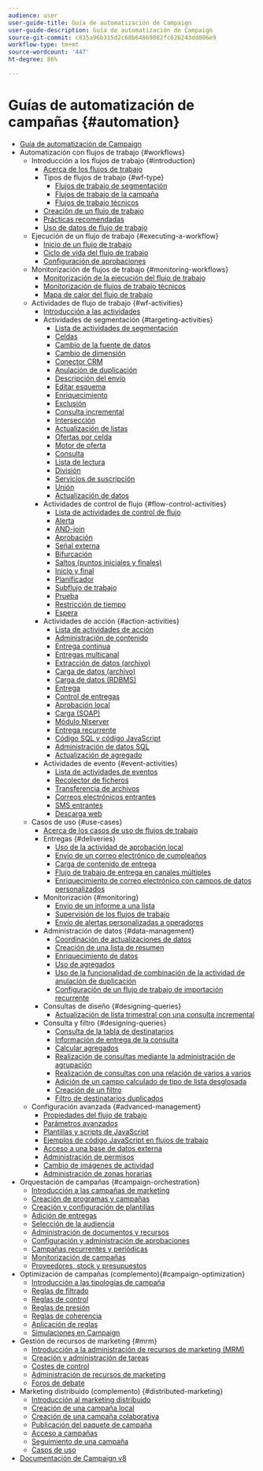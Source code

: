 ```yaml
---
audience: user
user-guide-title: Guía de automatización de Campaign
user-guide-description: Guía de automatización de Campaign
source-git-commit: c835a96b315d2c68b64869082fc626243dd006e9
workflow-type: tm+mt
source-wordcount: '447'
ht-degree: 86%

---
```



# Guías de automatización de campañas {#automation}

+ [Guía de automatización de Campaign](home.md)
+ Automatización con flujos de trabajo {#workflows}
   + Introducción a los flujos de trabajo {#introduction}
      + [Acerca de los flujos de trabajo](workflow/about-workflows.md)
      + Tipos de flujos de trabajo {#wf-type}
         + [Flujos de trabajo de segmentación](workflow/targeting-workflows.md)
         + [Flujos de trabajo de la campaña](workflow/campaign-workflows.md)
         + [Flujos de trabajo técnicos](workflow/technical-workflows.md)
      + [Creación de un flujo de trabajo](workflow/build-a-workflow.md)
      + [Prácticas recomendadas](workflow/workflow-best-practices.md)
      + [Uso de datos de flujo de trabajo](workflow/use-workflow-data.md)
   + Ejecución de un flujo de trabajo {#executing-a-workflow}
      + [Inicio de un flujo de trabajo](workflow/start-a-workflow.md)
      + [Ciclo de vida del flujo de trabajo](workflow/workflow-life-cycle.md)
      + [Configuración de aprobaciones](workflow/define-approvals.md)
   + Monitorización de flujos de trabajo {#monitoring-workflows}
      + [Monitorización de la ejecución del flujo de trabajo](workflow/monitor-workflow-execution.md)
      + [Monitorización de flujos de trabajo técnicos](workflow/monitor-technical-workflows.md)
      + [Mapa de calor del flujo de trabajo](workflow/heatmap.md)
   + Actividades de flujo de trabajo {#wf-activities}
      + [Introducción a las actividades](workflow/activities.md)
      + Actividades de segmentación {#targeting-activities}
         + [Lista de actividades de segmentación](workflow/targeting-activities.md)
         + [Celdas](workflow/cells.md)
         + [Cambio de la fuente de datos](workflow/change-data-source.md)
         + [Cambio de dimensión](workflow/change-dimension.md)
         + [Conector CRM](workflow/crm-connector.md)
         + [Anulación de duplicación](workflow/deduplication.md)
         + [Descripción del envío](workflow/delivery-outline.md)
         + [Editar esquema](workflow/edit-schema.md)
         + [Enriquecimiento](workflow/enrichment.md)
         + [Exclusión](workflow/exclusion.md)
         + [Consulta incremental](workflow/incremental-query.md)
         + [Intersección](workflow/intersection.md)
         + [Actualización de listas](workflow/list-update.md)
         + [Ofertas por celda](workflow/offers-by-cell.md)
         + [Motor de oferta](workflow/offer-engine.md)
         + [Consulta](workflow/query.md)
         + [Lista de lectura](workflow/read-list.md)
         + [División](workflow/split.md)
         + [Servicios de suscripción](workflow/subscription-services.md)
         + [Unión](workflow/union.md)
         + [Actualización de datos](workflow/update-data.md)
      + Actividades de control de flujo {#flow-control-activities}
         + [Lista de actividades de control de flujo](workflow/flow-control-activities.md)
         + [Alerta](workflow/alert.md)
         + [AND-join](workflow/and-join.md)
         + [Aprobación](workflow/approval.md)
         + [Señal externa](workflow/external-signal.md)
         + [Bifurcación](workflow/fork.md)
         + [Saltos (puntos iniciales y finales)](workflow/jump--start-point-and-end-point-.md)
         + [Inicio y final](workflow/start-and-end.md)
         + [Planificador](workflow/scheduler.md)
         + [Subflujo de trabajo](workflow/sub-workflow.md)
         + [Prueba](workflow/test.md)
         + [Restricción de tiempo](workflow/time-constraint.md)
         + [Espera](workflow/wait.md)
      + Actividades de acción {#action-activities}
         + [Lista de actividades de acción](workflow/action-activities.md)
         + [Administración de contenido](workflow/content-management.md)
         + [Entrega continua](workflow/continuous-delivery.md)
         + [Entregas multicanal](workflow/cross-channel-deliveries.md)
         + [Extracción de datos (archivo)](workflow/extraction--file-.md)
         + [Carga de datos (archivo)](workflow/data-loading--file-.md)
         + [Carga de datos (RDBMS)](workflow/data-loading--rdbms-.md)
         + [Entrega](workflow/delivery.md)
         + [Control de entregas](workflow/delivery-control.md)
         + [Aprobación local](workflow/local-approval.md)
         + [Carga (SOAP)](workflow/loading-soap.md)
         + [Módulo Nlserver](workflow/nlserver-module.md)
         + [Entrega recurrente](workflow/recurring-delivery.md)
         + [Código SQL y código JavaScript](workflow/sql-code-and-javascript-code.md)
         + [Administración de datos SQL](workflow/sql-data-management.md)
         + [Actualización de agregado](workflow/update-aggregate.md)
      + Actividades de evento {#event-activities}
         + [Lista de actividades de eventos](workflow/event-activities.md)
         + [Recolector de ficheros](workflow/file-collector.md)
         + [Transferencia de archivos](workflow/file-transfer.md)
         + [Correos electrónicos entrantes](workflow/inbound-emails.md)
         + [SMS entrantes](workflow/inbound-sms.md)
         + [Descarga web](workflow/web-download.md)
   + Casos de uso {#use-cases}
      + [Acerca de los casos de uso de flujos de trabajo](workflow/workflow-use-cases.md)
      + Entregas {#deliveries}
         + [Uso de la actividad de aprobación local](workflow/local-approval-activity.md)
         + [Envío de un correo electrónico de cumpleaños](workflow/send-a-birthday-email.md)
         + [Carga de contenido de entrega](workflow/load-delivery-content.md)
         + [Flujo de trabajo de entrega en canales múltiples](workflow/cross-channel-delivery-workflow.md)
         + [Enriquecimiento de correo electrónico con campos de datos personalizados](workflow/email-enrichment-with-custom-date-fields.md)
      + Monitorización {#monitoring}
         + [Envío de un informe a una lista](workflow/send-a-report-to-a-list.md)
         + [Supervisión de los flujos de trabajo](workflow/workflow-supervision.md)
         + [Envío de alertas personalizadas a operadores](workflow/send-alerts-to-operators.md)
      + Administración de datos {#data-management}
         + [Coordinación de actualizaciones de datos](workflow/coordinate-data-updates.md)
         + [Creación de una lista de resumen](workflow/create-a-summary-list.md)
         + [Enriquecimiento de datos](workflow/enrich-data.md)
         + [Uso de agregados](workflow/using-aggregates.md)
         + [Uso de la funcionalidad de combinación de la actividad de anulación de duplicación](workflow/deduplication-merge.md)
         + [Configuración de un flujo de trabajo de importación recurrente](workflow/recurring-import-workflow.md)
      + Consultas de diseño {#designing-queries}
         + [Actualización de lista trimestral con una consulta incremental](workflow/quarterly-list-update.md)
      + Consulta y filtro {#designing-queries}
         + [Consulta de la tabla de destinatarios](workflow/querying-recipient-table.md)
         + [Información de entrega de la consulta](workflow/query-delivery-info.md)
         + [Calcular agregados](workflow/compute-aggregates.md)
         + [Realización de consultas mediante la administración de agrupación](workflow/query-grouping-management.md)
         + [Realización de consultas con una relación de varios a varios](workflow/query-many-to-many-relationship.md)
         + [Adición de un campo calculado de tipo de lista desglosada](workflow/adding-enumeration-type-calculated-field.md)
         + [Creación de un filtro](workflow/create-a-filter.md)
         + [Filtro de destinatarios duplicados](workflow/filter-duplicated-recipients.md)
   + Configuración avanzada {#advanced-management}
      + [Propiedades del flujo de trabajo](workflow/workflow-properties.md)
      + [Parámetros avanzados](workflow/advanced-parameters.md)
      + [Plantillas y scripts de JavaScript](workflow/javascript-scripts-and-templates.md)
      + [Ejemplos de código JavaScript en flujos de trabajo](workflow/javascript-in-workflows.md)
      + [Acceso a una base de datos externa](workflow/accessing-an-external-database--fda-.md)
      + [Administración de permisos](workflow/managing-rights.md)
      + [Cambio de imágenes de actividad](workflow/change-activity-images.md)
      + [Administración de zonas horarias](workflow/managing-time-zones.md)
+ Orquestación de campañas {#campaign-orchestration}
   + [Introducción a las campañas de marketing](campaigns/set-up-campaigns.md)
   + [Creación de programas y campañas](campaigns/marketing-campaign-create.md)
   + [Creación y configuración de plantillas](campaigns/marketing-campaign-templates.md)
   + [Adición de entregas](campaigns/marketing-campaign-deliveries.md)
   + [Selección de la audiencia](campaigns/marketing-campaign-target.md)
   + [Administración de documentos y recursos](campaigns/marketing-campaign-assets.md)
   + [Configuración y administración de aprobaciones](campaigns/marketing-campaign-approval.md)
   + [Campañas recurrentes y periódicas](campaigns/recurring-periodic-campaigns.md)
   + [Monitorización de campañas](campaigns/marketing-campaign-monitoring.md)
   + [Proveedores, stock y presupuestos](campaigns/providers--stocks-and-budgets.md)
+ Optimización de campañas (complemento){#campaign-optimization}
   + [Introducción a las tipologías de campaña](campaign-opt/campaign-typologies.md)
   + [Reglas de filtrado](campaign-opt/filtering-rules.md)
   + [Reglas de control](campaign-opt/control-rules.md)
   + [Reglas de presión](campaign-opt/pressure-rules.md)
   + [Reglas de coherencia](campaign-opt/consistency-rules.md)
   + [Aplicación de reglas](campaign-opt/apply-rules.md)
   + [Simulaciones en Campaign](campaign-opt/campaign-simulations.md)
+ Gestión de recursos de marketing {#mrm}
   + [Introducción a la administración de recursos de marketing (MRM)](mrm/about-marketing-resource-management.md)
   + [Creación y administración de tareas](mrm/creating-and-managing-tasks.md)
   + [Costes de control](mrm/controlling-costs.md)
   + [Administración de recursos de marketing](mrm/managing-marketing-resources.md)
   + [Foros de debate](mrm/discussion-forums.md)
+ Marketing distribuido (complemento) {#distributed-marketing}
   + [Introducción al marketing distribuido](distributed-marketing/about-distributed-marketing.md)
   + [Creación de una campaña local](distributed-marketing/creating-a-local-campaign.md)
   + [Creación de una campaña colaborativa](distributed-marketing/creating-a-collaborative-campaign.md)
   + [Publicación del paquete de campaña](distributed-marketing/publishing-the-campaign-package.md)
   + [Acceso a campañas](distributed-marketing/accessing-campaigns.md)
   + [Seguimiento de una campaña](distributed-marketing/tracking-a-campaign.md)
   + [Casos de uso](distributed-marketing/examples.md)
+ [Documentación de Campaign v8](https://experienceleague.adobe.com/docs/campaign/campaign-v8/campaign-home.html?lang=es)